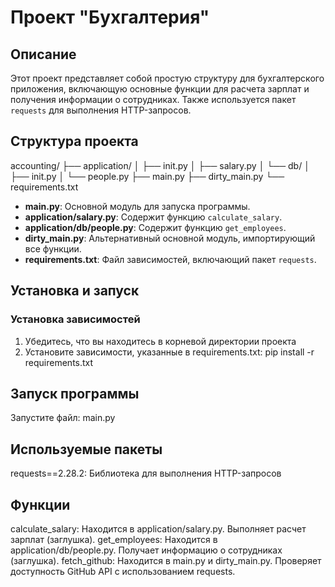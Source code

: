 # Проект "Бухгалтерия"

## Описание

Этот проект представляет собой простую структуру для бухгалтерского приложения, включающую основные функции для расчета зарплат и получения информации о сотрудниках. Также используется пакет `requests` для выполнения HTTP-запросов.

## Структура проекта

accounting/
├── application/
│ ├── init.py
│ ├── salary.py
│ └── db/
│ ├── init.py
│ └── people.py
├── main.py
├── dirty_main.py
└── requirements.txt


- **main.py**: Основной модуль для запуска программы.
- **application/salary.py**: Содержит функцию `calculate_salary`.
- **application/db/people.py**: Содержит функцию `get_employees`.
- **dirty_main.py**: Альтернативный основной модуль, импортирующий все функции.
- **requirements.txt**: Файл зависимостей, включающий пакет `requests`.

## Установка и запуск

### Установка зависимостей

1. Убедитесь, что вы находитесь в корневой директории проекта
2. Установите зависимости, указанные в requirements.txt: pip install -r requirements.txt

## Запуск программы

Запустите файл: main.py

## Используемые пакеты

requests==2.28.2: Библиотека для выполнения HTTP-запросов

## Функции

calculate_salary: Находится в application/salary.py. Выполняет расчет зарплат (заглушка).
get_employees: Находится в application/db/people.py. Получает информацию о сотрудниках (заглушка).
fetch_github: Находится в main.py и dirty_main.py. Проверяет доступность GitHub API с использованием requests.
  
